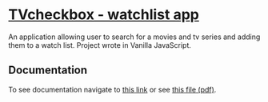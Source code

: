 # [TVcheckbox - watchlist app](https://tvcheckbox.netlify.app/)

An application allowing user to search for a movies and tv series and adding them to a watch list.
Project wrote in Vanilla JavaScript.

## Documentation

To see documentation navigate to [this link](https://scribehow.com/shared/Netlify_Workflow__k6d0N8JVQZ6uENRqgxfQPQ) or see <a href="TVcheckbox.pdf" download>this file (pdf)</a>.
